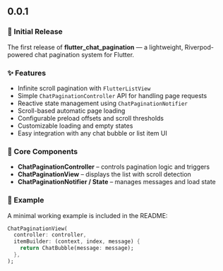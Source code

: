 ## 0.0.1

### 🎉 Initial Release

The first release of **flutter_chat_pagination** — a lightweight, Riverpod-powered chat pagination system for Flutter.

### ✨ Features
- Infinite scroll pagination with `FlutterListView`
- Simple `ChatPaginationController` API for handling page requests
- Reactive state management using `ChatPaginationNotifier`
- Scroll-based automatic page loading
- Configurable preload offsets and scroll thresholds
- Customizable loading and empty states
- Easy integration with any chat bubble or list item UI

### 🧱 Core Components
- **ChatPaginationController** – controls pagination logic and triggers
- **ChatPaginationView** – displays the list with scroll detection
- **ChatPaginationNotifier / State** – manages messages and load state

### 🚀 Example
A minimal working example is included in the README:
```dart
ChatPaginationView(
  controller: controller,
  itemBuilder: (context, index, message) {
    return ChatBubble(message: message);
  },
);

